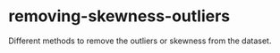 # removing-skewness-outliers
Different methods to remove the outliers or skewness from the dataset.

